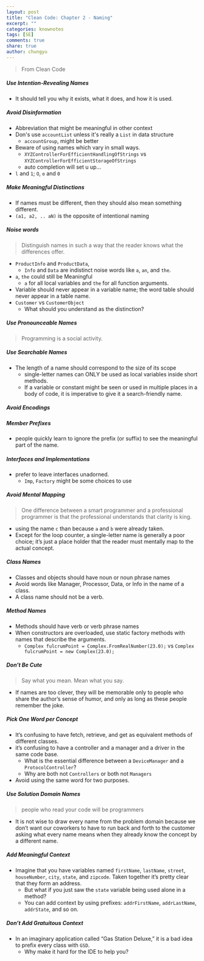 ```yaml
---
layout: post
title: "Clean Code: Chapter 2 - Naming"
excerpt: ""
categories: knownotes
tags: [SE]
comments: true
share: true
author: chungyu
---
```


> From Clean Code

##### Use Intention-Revealing Names
* It should tell you why it exists, what it does, and how it is used.

##### Avoid Disinformation
* Abbreviation that might be meaningful in other context
* Don's use `accountList` unless it's really a `List` in data structure
  * `accountGroup`, might be better
* Beware of using names which vary in small ways.
  * `XYZControllerForEfficientHandlingOfStrings` vs `XYZControllerForEfficientStorageOfStrings`
  * auto completion will set u up...
* `l` and `1`; `O`, `o` and `0`

##### Make Meaningful Distinctions
* If names must be different, then they should also mean something different.
* `(a1, a2, .. aN)` is the opposite of intentional naming

##### Noise words
> Distinguish names in such a way that the reader knows what the differences offer.

* `ProductInfo` and `ProductData`,
  * `Info` and `Data` are indistinct noise words like `a`, `an`, and `the`.
* `a`, `the` could still be Meaningful
  * `a` for all local variables and `the` for all function arguments.
* Variable should never appear in a variable name; the word table should never appear in a table name.
* `Customer` vs `CustomerObject`
  * What should you understand as the distinction?

##### Use Pronounceable Names
> Programming is a social activity.

##### Use Searchable Names
* The length of a name should correspond to the size of its scope
  * single-letter names can ONLY be used as local variables inside short methods.
  * If a variable or constant might be seen or used in multiple places in a body of code,
it is imperative to give it a search-friendly name.

##### Avoid Encodings

##### Member Prefixes
* people quickly learn to ignore the prefix (or suffix) to see the meaningful part of the name.

##### Interfaces and Implementations
* prefer to leave interfaces unadorned.
  * `Imp`, `Factory` might be some choices to use

##### Avoid Mental Mapping
> One difference between a smart programmer and a professional programmer is that the professional understands that clarity is king.

* using the name `c` than because `a` and `b` were already taken.  
* Except for the loop counter, a single-letter name is generally a poor choice; it’s just a place holder that the reader must mentally map to the actual concept.


##### Class Names
* Classes and objects should have noun or noun phrase names
* Avoid words like Manager, Processor, Data, or Info in the name of a class.
* A class name should not be a verb.

##### Method Names
* Methods should have verb or verb phrase names
* When constructors are overloaded, use static factory methods with names that describe the arguments.
  * `Complex fulcrumPoint = Complex.FromRealNumber(23.0);` vs `Complex fulcrumPoint = new Complex(23.0);`

##### Don’t Be Cute
> Say what you mean. Mean what you say.

* If names are too clever, they will be memorable only to people who share the author’s sense of humor, and only as long as these people remember the joke.

##### Pick One Word per Concept
* It’s confusing to have fetch, retrieve, and get as equivalent methods of different classes.
* it’s confusing to have a controller and a manager and a driver in the same code base.
  * What is the essential difference between a `DeviceManager` and a `ProtocolController`?
  * Why are both not `Controllers` or both not `Managers`
* Avoid using the same word for two purposes.

##### Use Solution Domain Names
> people who read your code will be programmers

* It is not wise to draw every name from the problem domain because we don’t want our coworkers to have to run back and forth to the customer asking what every name means when they already know the concept by a different name.  

##### Add Meaningful Context
* Imagine that you have variables named `firstName`, `lastName`, `street`, `houseNumber`, `city`, `state`, and `zipcode`. Taken together it’s pretty clear that they form an address.
  * But what if you just saw the `state` variable being used alone in a method?
  * You can add context by using prefixes: `addrFirstName`, `addrLastName`, `addrState`, and so on.

##### Don’t Add Gratuitous Context
* In an imaginary application called “Gas Station Deluxe,” it is a bad idea to prefix every class with `GSD`.
  * Why make it hard for the IDE to help you?
